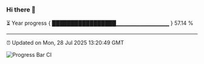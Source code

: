 ### Hi there 👋

⏳ Year progress { █████████████████▁▁▁▁▁▁▁▁▁▁▁▁▁ } 57.14 %

---

⏰ Updated on Mon, 28 Jul 2025 13:20:49 GMT

![Progress Bar CI](https://github.com/IshwaranRudhara/GIT-ACTION/workflows/Progress%20Bar%20CI/badge.svg)
